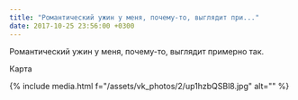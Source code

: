 ```yaml
---
title: "Романтический ужин у меня, почему-то, выглядит при..."
date: 2017-10-25 23:56:00 +0300
---
```


Романтический ужин у меня, почему-то, выглядит примерно так.

Карта

{% include media.html f="/assets/vk_photos/2/up1hzbQSBl8.jpg" alt="" %}

